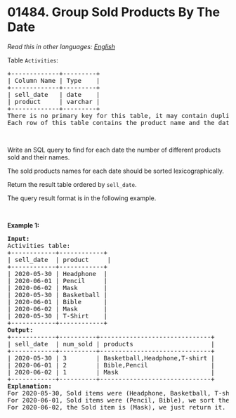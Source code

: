 # 01484. Group Sold Products By The Date

  _Read this in other languages:_
    [_English_](README.md)

<p>Table <code>Activities</code>:</p>

<pre>
+-------------+---------+
| Column Name | Type    |
+-------------+---------+
| sell_date   | date    |
| product     | varchar |
+-------------+---------+
There is no primary key for this table, it may contain duplicates.
Each row of this table contains the product name and the date it was sold in a market.
</pre>

<p>&nbsp;</p>

<p>Write an SQL query to find for each date the number of different products sold and their names.</p>

<p>The sold products names for each date should be sorted lexicographically.</p>

<p>Return the result table ordered by <code>sell_date</code>.</p>

<p>The query result format is in the following example.</p>

<p>&nbsp;</p>
<p><strong>Example 1:</strong></p>

<pre>
<strong>Input:</strong> 
Activities table:
+------------+------------+
| sell_date  | product     |
+------------+------------+
| 2020-05-30 | Headphone  |
| 2020-06-01 | Pencil     |
| 2020-06-02 | Mask       |
| 2020-05-30 | Basketball |
| 2020-06-01 | Bible      |
| 2020-06-02 | Mask       |
| 2020-05-30 | T-Shirt    |
+------------+------------+
<strong>Output:</strong> 
+------------+----------+------------------------------+
| sell_date  | num_sold | products                     |
+------------+----------+------------------------------+
| 2020-05-30 | 3        | Basketball,Headphone,T-shirt |
| 2020-06-01 | 2        | Bible,Pencil                 |
| 2020-06-02 | 1        | Mask                         |
+------------+----------+------------------------------+
<strong>Explanation:</strong> 
For 2020-05-30, Sold items were (Headphone, Basketball, T-shirt), we sort them lexicographically and separate them by a comma.
For 2020-06-01, Sold items were (Pencil, Bible), we sort them lexicographically and separate them by a comma.
For 2020-06-02, the Sold item is (Mask), we just return it.
</pre>
